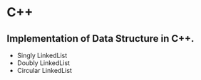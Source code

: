 # C++
## Implementation of Data Structure in C++. 
- Singly LinkedList
- Doubly LinkedList
- Circular LinkedList
